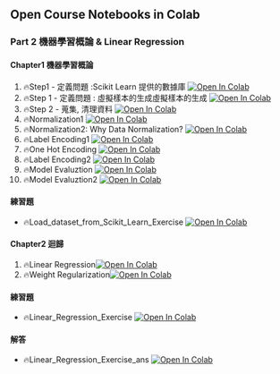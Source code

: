 ## Open Course Notebooks in Colab

### Part 2 機器學習概論 & Linear Regression
#### Chapter1 機器學習概論
1. 🔥Step1 - 定義問題 :Scikit Learn 提供的數據庫 [![Open In Colab](https://colab.research.google.com/assets/colab-badge.svg)](https://colab.research.google.com/github/TA-aiacademy/course_3.0/blob/ML/02_ML/part2/Chapter1/Load_dataset_from_Scikit_Learn_Example.ipynb)
2. 🔥Step 1 - 定義問題 : 虛擬樣本的生成虛擬樣本的生成 [![Open In Colab](https://colab.research.google.com/assets/colab-badge.svg)](https://colab.research.google.com/github/TA-aiacademy/course_3.0/blob/ML/02_ML/part2/Chapter1/create_dataset_through_Scikit_Learn_Example.ipynb)
3. 🔥Step 2 - 蒐集, 清理資料 [![Open In Colab](https://colab.research.google.com/assets/colab-badge.svg)](https://colab.research.google.com/github/TA-aiacademy/course_3.0/blob/ML/02_ML/part2/Chapter1/Training_and_Testing_Data_Split_Example.ipynb)
4. 🔥Normalization1 [![Open In Colab](https://colab.research.google.com/assets/colab-badge.svg)](https://colab.research.google.com/github/TA-aiacademy/course_3.0/blob/ML/02_ML/part2/Chapter1/Data_Normalization_Example.ipynb)
5. 🔥Normalization2: Why Data Normalization? [![Open In Colab](https://colab.research.google.com/assets/colab-badge.svg)](https://colab.research.google.com/github/TA-aiacademy/course_3.0/blob/ML/02_ML/part2/Chapter1/Why_Data_Normalization_Example.ipynb)
6. 🔥Label Encoding1 [![Open In Colab](https://colab.research.google.com/assets/colab-badge.svg)](https://colab.research.google.com/github/TA-aiacademy/course_3.0/blob/ML/02_ML/part2/Chapter1/Label_Encoder_Example1.ipynb)
7. 🔥One Hot Encoding [![Open In Colab](https://colab.research.google.com/assets/colab-badge.svg)](https://colab.research.google.com/github/TA-aiacademy/course_3.0/blob/ML/02_ML/part2/Chapter1/One_Hot_Encoding_Example.ipynb)
8. 🔥Label Encoding2 [![Open In Colab](https://colab.research.google.com/assets/colab-badge.svg)](https://colab.research.google.com/github/TA-aiacademy/course_3.0/blob/ML/02_ML/part2/Chapter1/Label_Encoder_Example2.ipynb)
9. 🔥Model Evaluztion [![Open In Colab](https://colab.research.google.com/assets/colab-badge.svg)](https://colab.research.google.com/github/TA-aiacademy/course_3.0/blob/ML/02_ML/part2/Chapter1/Model_Evaluation_Example1.ipynb)
10. 🔥Model Evaluztion2 [![Open In Colab](https://colab.research.google.com/assets/colab-badge.svg)](https://colab.research.google.com/github/TA-aiacademy/course_3.0/blob/ML/02_ML/part2/Chapter1/Model_Evaluation_Example2.ipynb)
#### 練習題
- 🔥Load_dataset_from_Scikit_Learn_Exercise [![Open In Colab](https://colab.research.google.com/assets/colab-badge.svg)](https://colab.research.google.com/github/TA-aiacademy/course_3.0/blob/ML/02_ML/part2/Chapter1/Exercise/Load_dataset_from_Scikit_Learn_Exercise.ipynb)
#### Chapter2 迴歸
1. 🔥Linear Regression[![Open In Colab](https://colab.research.google.com/assets/colab-badge.svg)](https://colab.research.google.com/github/TA-aiacademy/course_3.0/blob/ML/02_ML/part2/Chapter2/Linear_Regression_Example.ipynb)
2. 🔥Weight Regularization[![Open In Colab](https://colab.research.google.com/assets/colab-badge.svg)](https://colab.research.google.com/github/TA-aiacademy/course_3.0/blob/ML/02_ML/part2/Chapter2/Weight_Regularization_Example.ipynb)
#### 練習題
- 🔥Linear_Regression_Exercise [![Open In Colab](https://colab.research.google.com/assets/colab-badge.svg)](https://colab.research.google.com/github/TA-aiacademy/course_3.0/blob/main/02_ML/part2/Chapter2/Exercise/Linear_Regression_Exercise.ipynb)
#### 解答
- 🔥Linear_Regression_Exercise_ans [![Open In Colab](https://colab.research.google.com/assets/colab-badge.svg)](https://colab.research.google.com/github/TA-aiacademy/course_3.0/blob/main/02_ML/part2/Chapter2/Exercise/Ans/Linear%20Regression%20Exercise%20Answer---Boston%20House.ipynb)
